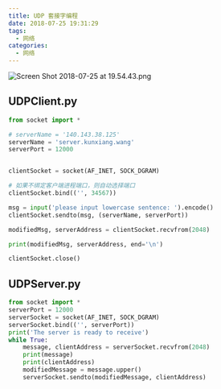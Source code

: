 ```yaml
---
title: UDP 套接字编程
date: 2018-07-25 19:31:29
tags:
  - 网络
categories:
  - 网络
---
```


![Screen Shot 2018-07-25 at 19.54.43.png](https://upload-images.jianshu.io/upload_images/2952111-0d1e97d91078ff77.png?imageMogr2/auto-orient/strip%7CimageView2/2/w/1240)

<!-- more -->

## UDPClient.py
```python
from socket import *

# serverName = '140.143.38.125'
serverName = 'server.kunxiang.wang'
serverPort = 12000


clientSocket = socket(AF_INET, SOCK_DGRAM)

# 如果不绑定客户端进程端口，则自动选择端口
clientSocket.bind(('', 34567))

msg = input('please input lowercase sentence: ').encode()
clientSocket.sendto(msg, (serverName, serverPort))

modifiedMsg, serverAddress = clientSocket.recvfrom(2048)

print(modifiedMsg, serverAddress, end='\n')

clientSocket.close()
```


## UDPServer.py
```python
from socket import *
serverPort = 12000
serverSocket = socket(AF_INET, SOCK_DGRAM)
serverSocket.bind(('', serverPort))
print('The server is ready to receive')
while True:
    message, clientAddress = serverSocket.recvfrom(2048)
    print(message)
    print(clientAddress)
    modifiedMessage = message.upper()
    serverSocket.sendto(modifiedMessage, clientAddress)

```
